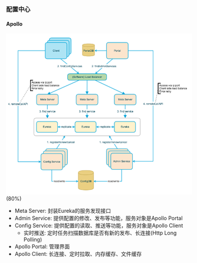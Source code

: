 ### 配置中心

#### Apollo

![Apollo](../_media/distribution/apollo.png)(80%)

* Meta Server: 封装Eureka的服务发现接口
* Admin Service: 提供配置的修改、发布等功能，服务对象是Apollo Portal
* Config Service: 提供配置的读取、推送等功能，服务对象是Apollo Client
    * 实时推送: 定时任务扫描数据库是否有新的发布、长连接(Http Long Polling)
* Apollo Portal: 管理界面
* Apollo Client: 长连接、定时拉取、内存缓存、文件缓存
